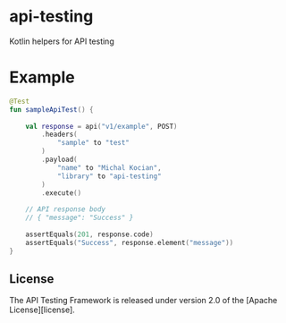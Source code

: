 # api-testing
Kotlin helpers for API testing

# Example
```kotlin
@Test
fun sampleApiTest() {
    
    val response = api("v1/example", POST)
        .headers(
            "sample" to "test"
        )
        .payload(
            "name" to "Michal Kocian",
            "library" to "api-testing"
        )
        .execute()
    
    // API response body
    // { "message": "Success" }
    
    assertEquals(201, response.code)
    assertEquals("Success", response.element("message"))
}
```

## License
The API Testing Framework is released under version 2.0 of the [Apache License][license].
